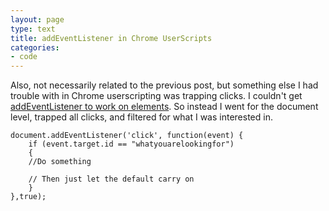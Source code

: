 ```yaml
---
layout: page
type: text
title: addEventListener in Chrome UserScripts
categories: 
- code
---
```

Also, not necessarily related to the previous post, but something else I had trouble with in Chrome userscripting was trapping clicks. I couldn't get [addEventListener to work on elements](http://www.oreillynet.com/pub/a/network/2005/11/01/avoid-common-greasemonkey-pitfalls.html?page=3). So instead I went for the document level, trapped all clicks, and filtered for what I was interested in.   

    document.addEventListener('click', function(event) {
        if (event.target.id == "whatyouarelookingfor")
        {
        //Do something 

        // Then just let the default carry on 
        }
    },true);
